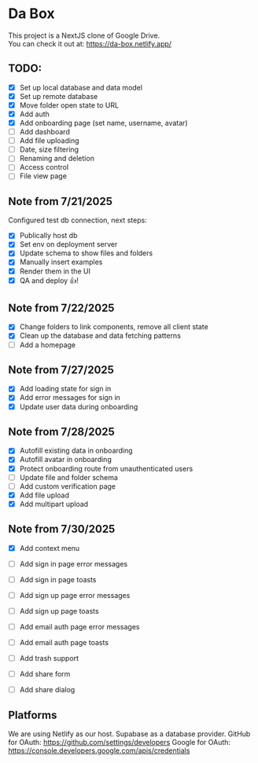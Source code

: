 # Da Box

This project is a NextJS clone of Google Drive.  
You can check it out at: https://da-box.netlify.app/

## TODO:

- [x] Set up local database and data model
- [x] Set up remote database
- [x] Move folder open state to URL
- [x] Add auth
- [x] Add onboarding page (set name, username, avatar)
- [ ] Add dashboard
- [ ] Add file uploading
- [ ] Date, size filtering
- [ ] Renaming and deletion
- [ ] Access control
- [ ] File view page

## Note from 7/21/2025

Configured test db connection, next steps:

- [x] Publically host db
- [x] Set env on deployment server
- [x] Update schema to show files and folders
- [x] Manually insert examples
- [x] Render them in the UI
- [x] QA and deploy 👍!

## Note from 7/22/2025

- [x] Change folders to link components, remove all client state
- [x] Clean up the database and data fetching patterns
- [ ] Add a homepage

## Note from 7/27/2025

- [x] Add loading state for sign in
- [x] Add error messages for sign in
- [x] Update user data during onboarding

## Note from 7/28/2025

- [x] Autofill existing data in onboarding
- [x] Autofill avatar in onboarding
- [x] Protect onboarding route from unauthenticated users
- [ ] Update file and folder schema
- [ ] Add custom verification page
- [x] Add file upload
- [x] Add multipart upload

## Note from 7/30/2025

- [x] Add context menu
- [ ] Add sign in page error messages
- [ ] Add sign in page toasts
- [ ] Add sign up page error messages
- [ ] Add sign up page toasts
- [ ] Add email auth page error messages
- [ ] Add email auth page toasts
- [ ] Add trash support
- [ ] Add share form
- [ ] Add share dialog


## Platforms

We are using Netlify as our host.
Supabase as a database provider.
GitHub for OAuth: https://github.com/settings/developers
Google for OAuth: https://console.developers.google.com/apis/credentials
